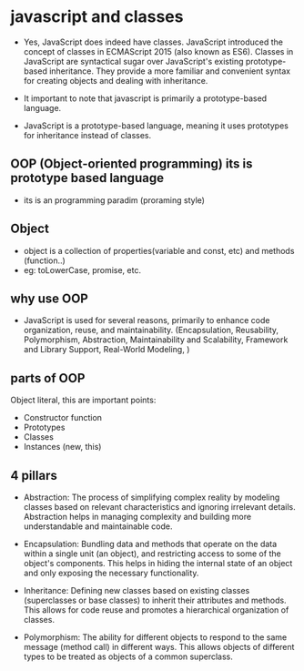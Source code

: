 # javascript and classes
- Yes, JavaScript does indeed have classes. JavaScript introduced the concept of classes in ECMAScript 2015 (also known as ES6). Classes in JavaScript are syntactical sugar over JavaScript's existing prototype-based inheritance. They provide a more familiar and convenient syntax for creating objects and dealing with inheritance.

- It important to note that javascript is primarily a prototype-based language.
- JavaScript is a prototype-based language, meaning it uses prototypes for inheritance instead of classes.

## OOP (Object-oriented programming) its is prototype based language
- its is an programming paradim (proraming style)

## Object
- object is a collection of properties(variable and const, etc) and methods (function..)
- eg: toLowerCase, promise, etc.

## why use OOP
- JavaScript is used for several reasons, primarily to enhance code organization, reuse, and maintainability. (Encapsulation, Reusability, Polymorphism, Abstraction, Maintainability and Scalability, Framework and Library Support, Real-World Modeling, )

## parts of OOP
Object literal, this are important points:
- Constructor function
- Prototypes
- Classes
- Instances (new, this)


## 4 pillars
- Abstraction: The process of simplifying complex reality by modeling classes based on relevant characteristics and ignoring irrelevant details. Abstraction helps in managing complexity and building more understandable and maintainable code.

- Encapsulation: Bundling data and methods that operate on the data within a single unit (an object), and restricting access to some of the object's components. This helps in hiding the internal state of an object and only exposing the necessary functionality.

- Inheritance: Defining new classes based on existing classes (superclasses or base classes) to inherit their attributes and methods. This allows for code reuse and promotes a hierarchical organization of classes.

- Polymorphism: The ability for different objects to respond to the same message (method call) in different ways. This allows objects of different types to be treated as objects of a common superclass.
